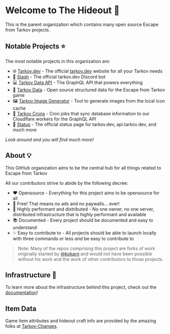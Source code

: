 # Welcome to The Hideout 👋

This is the parent organization which contains many open source Escape from Tarkov projects.

## Notable Projects ⭐

The most notable projects in this organization are:

- 🌐 [Tarkov.dev](https://github.com/the-hideout/tarkov-dev) - The official [tarkov.dev](https://tarkov.dev/) website for all your Tarkov needs
- 🤖 [Stash](https://github.com/the-hideout/stash) - The official tarkov.dev Discord bot
- 💻 [Tarkov Data API](https://github.com/the-hideout/tarkov-data-api) - The GraphQL API that powers everything
- 🧮 [Tarkov Data](https://github.com/TarkovTracker/tarkovdata/) - Open source structured data for the Escape from Tarkov game
- 🖼️ [Tarkov Image Generator](https://github.com/the-hideout/tarkov-image-generator) - Tool to generate images from the local icon cache
- 🔄 [Tarkov Crons](https://github.com/the-hideout/tarkov-crons) - Cron jobs that sync database information to our Cloudflare workers for the GraphQL API
- 💚 [Status](https://github.com/the-hideout/status) - The official status page for tarkov.dev, api.tarkov.dev, and much more

*Look around and you will find much more!*

## About 💡

This GitHub organization aims to be the central hub for all things related to Escape from Tarkov

All our contributors strive to abide by the following decree:

- ❤️ Opensource - Everything for this project aims to be opensource for all
- 💸 Free! That means no ads and no paywalls... ever!
- 🚀 Highly performant and distributed - No one owner, no one server, distributed infrastructure that is highly performant and available
- 📚 Documented - Every project should be documented and easy to understand
- ✨ Easy to contribute to - All projects should be able to launch locally with three commands or less *and* be easy to contribute to

> Note: Many of the repos comprising this project are forks of work originally started by [@kokarn](https://github.com/kokarn) and would not have been possible without his work and the work of other contributors to those projects.

## Infrastructure 🧱

To learn more about the infrastructure behind this project, check out the [documentation](https://github.com/the-hideout/.github/blob/main/profile/docs/infrastructure.md)!

## Item Data
Game item attributes and hideout craft info are provided by the amazing folks at [Tarkov-Changes](https://tarkov-changes.com/).
